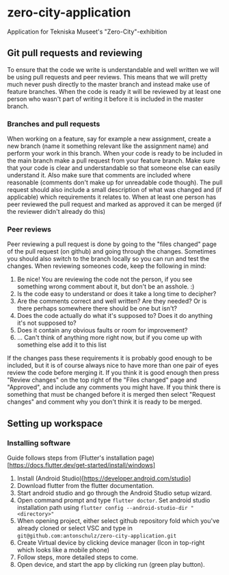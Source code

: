 # zero-city-application
Application for Tekniska Museet's "Zero-City"-exhibition

## Git pull requests and reviewing
To ensure that the code we write is understandable and well written we will be using pull requests 
and peer reviews. This means that we will pretty much never push directly to the master branch and
instead make use of feature branches. When the code is ready it will be reviewed by at least one
person who wasn't part of writing it before it is included in the master branch.

### Branches and pull requests
When working on a feature, say for example a new assignment, create a new branch (name it something 
relevant like the assignment name) and perform your work in this branch. When your code is ready to 
be included in the main branch make a pull request from your feature branch. Make sure that your
code is clear and understandable so that someone else can easily understand it. Also make sure that
comments are included where reasonable (comments don't make up for unreadable code though). The pull
request should also include a small description of what was changed and (if applicable) which
requirements it relates to. When at least one person has peer reviewed the pull request and marked 
as approved it can be merged (if the reviewer didn't already do this)

### Peer reviews
Peer reviewing a pull request is done by going to the "files changed" page of the pull request (on 
github) and going through the changes. Sometimes you should also switch to the branch locally so you
can run and test the changes. When reviewing someones code, keep the following in mind:

1. Be nice! You are reviewing the code not the person, if you see something wrong comment about it, but don't be an asshole. :)
2. Is the code easy to understand or does it take a long time to decipher?
3. Are the comments correct and well written? Are they needed? Or is there perhaps somewhere there should be one but isn't?
4. Does the code actually do what it's supposed to? Does it do anything it's not supposed to?
5. Does it contain any obvious faults or room for improvement?
6. ... Can't think of anything more right now, but if you come up with something else add it to this list

If the changes pass these requirements it is probably good enough to be included, but it is of 
course always nice to have more than one pair of eyes review the code before merging it. If you
think it is good enough then press "Review changes" on the top right of the "Files changed" page and
"Approved", and include any comments you might have. If you think there is something that must be
changed before it is merged then select "Request changes" and comment why you don't think it is 
ready to be merged.

## Setting up workspace
### Installing software
Guide follows steps from (Flutter's installation page)[https://docs.flutter.dev/get-started/install/windows]

1. Install (Android Studio)[https://developer.android.com/studio]
2. Download flutter from the flutter documentation.
3. Start android studio and go through the Android Studio setup wizard.
4. Open command prompt and type `flutter doctor`. Set android studio installation path using `flutter config --android-studio-dir "<directory>"`
5. When opening project, either select github repository fold which you've already cloned or select VSC and type in `git@github.com:antonschulz/zero-city-application.git`
6. Create Virtual device by clicking device manager (Icon in top-right which looks like a mobile phone)
7. Follow steps, more detailed steps to come.
8. Open device, and start the app by clicking run (green play button).